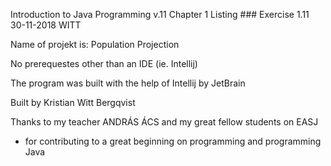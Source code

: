 Introduction to Java Programming v.11 
Chapter 1
Listing  ###
Exercise 1.11
30-11-2018
WITT

Name of projekt is: Population Projection

No prerequestes other than an IDE (ie. Intellij)

The program was built with the help of Intellij by JetBrain

Built by Kristian Witt Bergqvist

Thanks to my teacher ANDRÁS ÁCS and my great fellow students on EASJ
- for contributing to a great beginning on programming and programming Java
